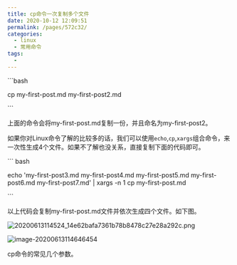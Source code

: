 ```yaml
---
title: cp命令一次复制多个文件
date: 2020-10-12 12:09:51
permalink: /pages/572c32/
categories:
  - linux
  - 常用命令
tags:
  - 
---
```

\```bash

cp my-first-post.md my-first-post2.md

\```

上面的命令会将my-first-post.md复制一份，并且命名为my-first-post2。



如果你对Linux命令了解的比较多的话，我们可以使用`echo`,`cp`,`xargs`组合命令，来一次性生成4个文件。如果不了解也没关系，直接复制下面的代码即可。





\``` bash

echo 'my-first-post3.md my-first-post4.md my-first-post5.md my-first-post6.md my-first-post7.md' | xargs -n 1 cp my-first-post.md

\```

以上代码会复制my-first-post.md文件并依次生成四个文件。如下图。



![20200613114524_14e62bafa7361b78b8478c27e28a292c.png](https://images-1255533533.cos.ap-shanghai.myqcloud.com/20200613114524_14e62bafa7361b78b8478c27e28a292c.png)

![image-20200613114646454](../../../../AppData/Roaming/Typora/typora-user-images/image-20200613114646454.png)

cp命令的常见几个参数。

